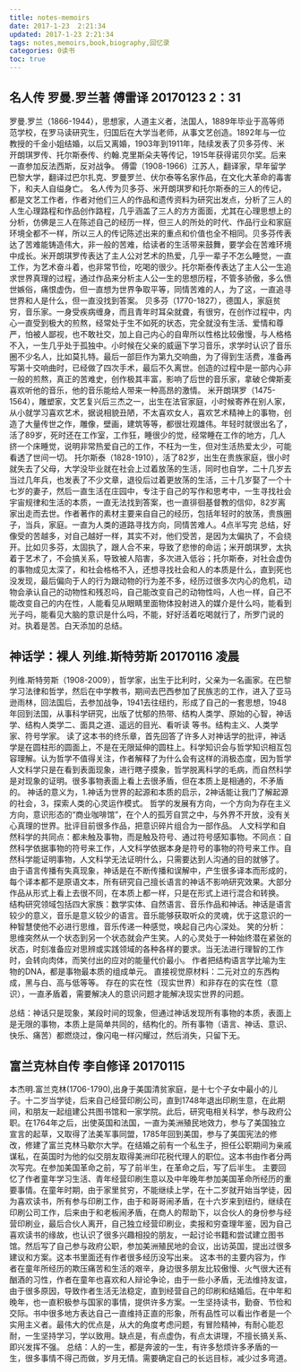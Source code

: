 ```yaml
---
title: notes-memoirs
date: 2017-1-23  2:21:34
updated: 2017-1-23 2:21:34
tags: notes,memoirs,book,biography,回忆录
categories: 0读书
toc: true
---
```


## 名人传  罗曼.罗兰著  傅雷译       20170123 2：31
罗曼.罗兰（1866-1944），思想家，人道主义者，法国人，1889年毕业于高等师范学校，在罗马读研究生，归国后在大学当老师，从事文艺创造。1892年与一位教授的千金小姐结婚，以后又离婚，1903年到1911年，陆续发表了贝多芬传、米开朗琪罗传、托尔斯泰传、约翰.克里斯朵夫等传记，1915年获得诺贝尔奖。后来一直参加反法西斯，反对战争。
傅雷（1908-1966）江苏人，翻译家，早年留学巴黎大学，翻译过巴尔扎克、罗曼罗兰、伏尔泰等名家作品，在文化大革命的毒害下，和夫人自缢身亡。
名人传为贝多芬、米开朗琪罗和托尔斯泰的三人的传记，都是文艺工作者，作者对他们三人的作品和遗传资料为研究出发点，分析了三人的人生心理路程和作品创作路程，几乎涵盖了三人的方方面面，尤其在心理思想上的分析，仿佛是三人在陈述自己的经历一样，但三人的所处的时代、作品行业和家庭环境全都不一样，所以三人的传记陈述出来的重点和价值也全不相同。贝多芬传表达了苦难能铸造伟大，非一般的苦难，给读者的生活带来鼓舞，要学会在苦难环境中成长。米开朗琪罗传表达了主人公对艺术的热爱，几乎一辈子不怎么睡觉，一直工作，为艺术奋斗着，也非常节俭，吃喝的很少。托尔斯泰传表达了主人公一生追求世界真理的过程，通过作品来分析主人公一生的思想历程，不管多骄傲，多么愤世嫉俗，痛恨虚伪，但一直想为世界争取平等，同情苦难的人，为了这，一直追寻世界和人是什么，但一直没找到答案。
贝多芬（1770-1827），德国人，家庭贫穷，音乐家。一身受疾病缠身，而且青年时耳朵就聋，有很穷，在创作过程中，内心一直受到极大的煎熬，经常处于生不如死的状态，完全就没有生活、爱情和尊严，怕被人鄙视，也不敢社交，加上自己内心的自卑所以性格比较傲慢，与人格格不入，一生几乎处于孤独中。小时候在父亲的威逼下学习音乐，求学时认识了音乐圈不少名人，比如莫扎特。最后一部巨作为第九交响曲，为了得到生活费，准备再写第十交响曲时，已经做了四次手术，最后不久离世。创造的过程中是一部内心非一般的煎熬，真正的苦难史，创作极其丰富，影响了后世的音乐家，拿破仑俾斯麦喜欢听他的音乐，他的音乐能给人带来一种高昂的激情。
米开朗琪罗（1475-1564），雕塑家，文艺复兴后三杰之一，出生在法官家庭，小时候寄养在别人家，从小就学习喜欢艺术，据说相貌丑陋，不太喜欢女人，喜欢艺术精神上的事物，创造了大量传世之作，雕像，壁画，建筑等等，都很壮观雄伟。年轻时就很出名了，活了89岁，死时还在工作室，工作狂，睡很少的觉，经常睡在工作的地方，几人挤一个床睡觉，说明非常热爱自己的工作，不枉为一生，但对生活热爱太少，可能看透了世间一切。
托尔斯泰（1828-1910），活了82岁，出生在贵族家庭，很小时就失去了父母，大学没毕业就在社会上过着放荡的生活，同时也自学，二十几岁去当过几年兵，也发表了不少文章，退役后过着更放荡的生活，三十几岁娶了一个十七岁的妻子，然后一直生活在庄园中，专注于自己的写作和思考中，一生寻找社会宇宙规律和生活的本质，一直无法找到答案，也一直徘徊基督教的信仰，82岁离家出走而去世。作者著作的素材主要来自自己的经历，包括年轻时的放荡，贵族圈子，当兵，家庭。一直为人类的道路寻找方向，同情苦难人。4点半写完
总结，好像受的苦越多，对自己越好一样，其实不对，他们受苦，是因为太偏执了，不会绕开。比如贝多芬，太固执了，跟人合不来，导致了悲惨的命运；米开朗琪罗，太执着于艺术了，不会搞关系，导致被人陷害，多次进入低谷；托尔斯泰，对社会虚伪的事物成见太深了，和社会格格不入，还想寻找社会和人的本质是什么，直到死也没发现，最后偏向于人的行为跟动物的行为差不多，经历过很多次内心的危机，动物会承认自己的动物性和残忍吗，自己能改变自己的动物性吗，人也一样，自己不能改变自己的内在性，人能看见从眼睛里面物体投射进入的媒介是什么吗，能看到光子吗，能看见大脑的意识是什么吗，不能，好好活着吃喝就行了，所罗门说的对。执着是苦。白天添加的总结。


## 神话学：裸人   列维.斯特劳斯  20170116 凌晨
列维.斯特劳斯（1908-2009），哲学家，出生于比利时，父亲为一名画家。在巴黎学习法律和哲学，然后在中学教书，期间去巴西参加了民族志的工作，进入了亚马逊雨林，回法国后，去参加战争，1941去往纽约，形成了自己的一套思想，1948年回到法国，从事科学研究，出版了忧郁的热带、结构人类学、原始的心智，神话学、结构人类学二、面具之道、遥远的目光、看听读    等书。结构主义、人类学家、符号学家。
读了这本书的终乐章，首先回答了许多人对神话学的批评，神话学是在圆柱形的圆面上，不是在无限延伸的圆柱上。科学知识会与哲学知识相互包容理解。认为哲学不值得关注，作者解释了为什么会有这样的消极态度，因为哲学人文科学只是在看到表面现象，进行瞎子摸象，哲学脱离科学的毛病，而自然科学是对现象的证明。很多事物表面上看上去很矛盾，但在本质上是相通的，不矛盾的。
神话的意义为，1.神话为世界的起源和本质的启示，2神话能让我门了解起源的社会，3，探索人类的心灵运作模式。
哲学的发展有方向，一个方向为存在主义方向，意识形态的“商业咖啡馆”，在个人的孤芳自赏之中，与外界不开放，没有关心真理的世界。批评目前很多作品，把意识碎片组合为一部作品。
人文科学和自然科学的共同点：都未触及事物，而是触及符号、通过符号感知事物。不同点：自然科学依据事物的符号来工作，人文科学依据本身是符号的事物的符号来工作。自然科学能证明事物，人文科学无法证明什么，只需要达到人沟通的目的就够了。
由于语言传播有失真现象，神话是在不断传播和误解中，产生很多译本而形成的，每个译本都不是原语文本，所有研究自己擅长语言的神话不影响研究效果。大部分作品从形式上看上去很不同，在本质上都一样，只是在形式上进行混合和转换。
结构研究领域包括四大家族：数学实体、自然语言、音乐作品和神话。神话是语言较少的意义，音乐是意义较少的语言。音乐能够获取听众的灵魂，优于这意识的一种智慧使他不必进行思维，音乐传递一种感觉，唤起自己内心深处。
笑的分析：思维突然从一个状态到另一个状态就会产生笑。人的心灵处于一种始终潜在紧张的状态，时刻准备应对思辨或实践领域的各种各样的要求。当无法进行理智的工作时，会转向肉体，而笑付出的应对的能量代价最小。
作者把结构语言学比喻为生物的DNA，都是事物最本质的组成单元。
直接视觉原材料：二元对立的东西构成，黑与白、高与低等等。
存在的实在性（现实世界）和非存在的实在性（意识），一直矛盾着，需要解决人的意识问题才能解决现实世界的问题。

总结：神话只是现象，某段时间的现象，但通过神话发现所有事物的本质，表面上是无限的事物，本质上是简单共同的，结构化的。所有事物（语言、神话、意识、快乐、痛苦）都燃烧过，像闪电一样闪耀过，然后消失，只留下无。


## 富兰克林自传  李自修译   20170115
本杰明.富兰克林(1706-1790),出身于美国清贫家庭，是十七个子女中最小的儿子。十二岁当学徒，后来自己经营印刷公司，直到1748年退出印刷生意，在此期间，和朋友一起组建公共图书馆和一家学院。此后，研究电相关科学，参与政府公职。在1764年之后，出使英国和法国，一直为美洲殖民地效力，参与了美国独立宣言的起草，又取得了法美军事同盟，1785年回到美国，参与了美国宪法的修改，修建了富兰克林马歇尔大学。在结婚之前有一个私生子，担任公职期间为亲戚谋私，在英国时为他的似交朋友取得美洲印花税代理人的职位。这本书由作者分两次写完。在参加美国革命之前，写了前半生，在革命之后，写了后半生。
主要回忆了作者童年学习生活、青年经营印刷生意以及中年晚年参加美国革命所经历的重要事情。在童年时期，由于家里贫穷，不能继续上学，在十二岁就开始当学徒，因为喜欢读书，所有参与印刷工作，由于和哥哥闹矛盾，在十六岁来到纽约，继续在印刷公司工作，后来由于和老板闹矛盾，在商人的帮助下，以合伙人的身份参与经营印刷业，最后合伙人离开，自己独立经营印刷业，卖报和穷查理年鉴，因为自己喜欢读书的缘故，也认识了很多兴趣相投的朋友，一起讨论书籍和尝试建立图书馆。然后写了自己参与政府公职，参加美洲殖民地的会议，出访英国，提出过很多建议和方案。这本书里面还有作者很多经历没写出来。
这本书的主要内容为，作者在童年所经历的欺压痛苦和生活的艰辛，身边很多朋友比较傲慢、火气很大还有酗酒的习性，作者在童年也喜欢和人辩论争论，由于一些小矛盾，无法维持友谊，由于很多原因，导致作者生活无法稳定，直到经营自己的印刷和结婚后。在中年和晚年，也一直积极参与国家的事情，提供许多方案。一生坚持读书，勤奋、节俭和交际。书中很多地方表达自己一直维持正直的形象，所有品性可以看出作者是一个实用主义者。最伟大的优点是，从大的角度考虑问题，有冒险精神，有耐心能忍耐，一生坚持学习，学以致用。缺点是，有点虚伪，有点太讲理，不擅长搞关系、即兴发挥不强。
总结：人的一生，都是奔波的一生，有许多愁烦许多矛盾的一生，很多事情不得己而做，岁月无情。需要确定自己的长远目标，减少过多弯道。



